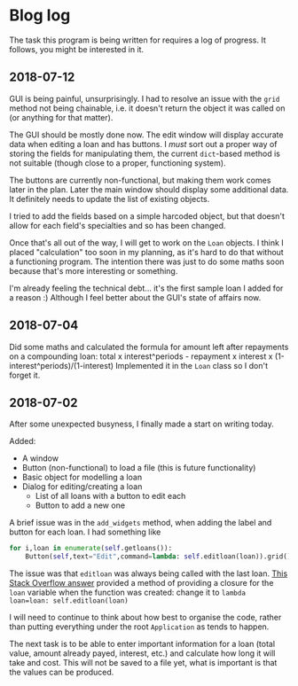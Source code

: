 # Blog log
The task this program is being written for requires a log of progress. It follows, you might be interested in it.

## 2018-07-12
GUI is being painful, unsurprisingly. I had to resolve an issue with the `grid` method not being chainable, i.e. it doesn't return the object it was called on (or anything for that matter).

The GUI should be mostly done now. The edit window will display accurate data when editing a loan and has buttons. I *must* sort out a proper way of storing the fields for manipulating them, the current `dict`-based method is not suitable (though close to a proper, functioning system).

The buttons are currently non-functional, but making them work comes later in the plan. Later the main window should display some additional data. It definitely needs to update the list of existing objects.

I tried to add the fields based on a simple harcoded object, but that doesn't allow for each field's specialties and so has been changed.

Once that's all out of the way, I will get to work on the `Loan` objects. I think I placed "calculation" too soon in my planning, as it's hard to do that without a functioning program. The intention there was just to do some maths soon because that's more interesting or something.

I'm already feeling the technical debt... it's the first sample loan I added for a reason :) Although I feel better about the GUI's state of affairs now.

## 2018-07-04
Did some maths and calculated the formula for amount left after repayments on a compounding loan: total x interest^periods - repayment x interest x (1-interest^periods)/(1-interest)
Implemented it in the `Loan` class so I don't forget it.

## 2018-07-02

After some unexpected busyness, I finally made a start on writing today.

Added:
* A window
* Button (non-functional) to load a file (this is future functionality)
* Basic object for modelling a loan
* Dialog for editing/creating a loan
  * List of all loans with a button to edit each
  * Button to add a new one

A brief issue was in the `add_widgets` method, when adding the label and button for each loan. I had something like
```python
for i,loan in enumerate(self.getloans()):
    Button(self,text="Edit",command=lambda: self.editloan(loan)).grid()
```

The issue was that `editloan` was always being called with the last loan. [This Stack Overflow answer](https://stackoverflow.com/questions/16559764/assign-variable-to-local-scope-of-function-in-python#16562246) provided a method of providing a closure for the `loan` variable when the function was created: change it to `lambda loan=loan: self.editloan(loan)`


I will need to continue to think about how best to organise the code, rather than putting everything under the root `Application` as tends to happen.

The next task is to be able to enter important information for a loan (total value, amount already payed, interest, etc.) and calculate how long it will take and cost. This will not be saved to a file yet, what is important is that the values can be produced.